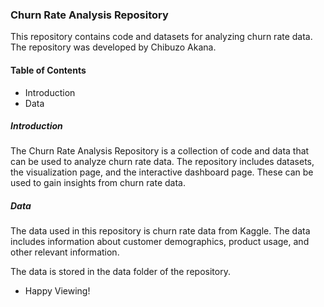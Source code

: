 ### Churn Rate Analysis Repository
This repository contains code and datasets for analyzing churn rate data. The repository was developed by Chibuzo Akana.

#### Table of Contents
* Introduction
* Data
##### Introduction
The Churn Rate Analysis Repository is a collection of code and data that can be used to analyze churn rate data. The repository includes datasets, the visualization page, and the interactive dashboard page. These can be used to gain insights from churn rate data.

##### Data
The data used in this repository is churn rate data from Kaggle. The data includes information about customer demographics, product usage, and other relevant information.

The data is stored in the data folder of the repository.

* Happy Viewing!
